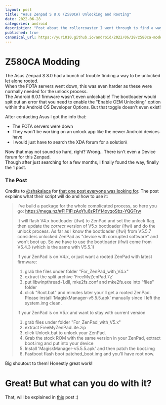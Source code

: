 ```yaml
---
layout: post
title: "Asus Zenpad S 8.0 (Z580CA) Unlocking and Rooting"
date: 2022-06-28
categories: android
description: "Post about the rollercoaster I went through to find a way to unlock it"
published: true
canonical_url: https://yuri010.github.io/android/2022/06/28/z580ca-modding.html
---
```


<!-- THIS SITE IS LICENSED UNDER THE CIR-LICENSE. FOR MORE INFO VISIT https://github.com/Yuri010/CIR-License/
ORIGINAL CAN BE FOUND AT https://github.com/Yuri010/CIR-License/blob/main/License.md -->

# Z580CA Modding

The Asus Zenpad S 8.0 had a bunch of trouble finding a way to be unlocked let alone rooted.\
When the FOTA servers went down, this was even harder as these were normally needed for the unlock process.\
The Android 6.0.1 firmware wasn't even unlockable! The bootloader would spit out an error that you need to enable the "Enable OEM Unlocking" option within the Android OS Developer Options. But that toggle doesn't even exist!

After contacting Asus I got the info that:
 - The FOTA servers were down
 - They won't be working on an unlock app like the newer Android devices have
 - I would just have to search the XDA forum for a solution\

Now that may not sound so hard, right? Wrong.. There isn't even a Device forum for this Zenpad.\
Though after just searching for a few months, I finally found the way, finally the 1 post.

### The Post
Credits to [@shakalaca](https://github.com/shakalaca) for [that one post everyone was looking for](https://forum.xda-developers.com/t/zenpad-s-root-achieved.3160422/page-66#post-75242374).
The post explains what their script will do and how to use it:
> I've build a package for the whole complicated process, so here you go:
> https://mega.nz/#F!F1FlzAoY!u6zR1Y14xvqoSbz-YQGFrw
>
> It will flash V4.x bootloader (ifwi) to ZenPad and set the unlock flag, then update the *correct* version of V5.x bootloader (ifwi) and do the unlock process. As far as I know the bootloader (ifwi) from V5.5.7 considers unlocked ZenPad as "device with corrupted software" and won't boot up. So we have to use the bootloader (ifwi) come from V5.4.3 (which is the same with V5.5.1)
>
> If your ZenPad is on V4.x, or just want a rooted ZenPad with latest firmware:
> 1. grab the files under folder "For_ZenPad_with_V4.x"
> 2. extract the split archive 'FreeMyZenPad.7z'
> 3. put libwinpthread-1.dll, mke2fs.conf and mke2fs.exe into "files" folder
> 4. click "Root.bat" and minutes later your'll get a rooted ZenPad. Please install 'MagiskManager-v5.5.5.apk' manually since I left the system.img clean.
>
> If your ZenPad is on V5.x and want to stay with current version
> 1. grab files under folder "For_ZenPad_with_V5.x"
> 2. extract FreeMyZenPadLite.zip
> 3. click Unlock.bat to unlock your ZenPad.
> 4. Grab the stock ROM with the same version in your ZenPad, extract boot.img and put into your device
> 5. Install 'MagiskManager-v5.5.5.apk' and then patch the boot.img
> 6. Fastboot flash boot patched_boot.img and you'll have root now.

Big shoutout to them! Honestly great work!

# Great! But what can you do with it?
That, will be explained in [this](https://yuri010.github.io/posts/android-modding) post :)

